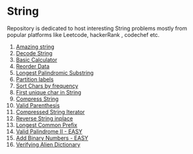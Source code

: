 # String

Repository is dedicated to host interesting String problems mostly from popular platforms like Leetcode, hackerRank , codechef etc.

1. [Amazing string](https://github.com/KumarAbhinav2/Strings/blob/master/amazingSubString.py)
2. [Decode String](https://github.com/KumarAbhinav2/Strings/blob/master/decodeString(LTM-394).py)
3. [Basic Calculator](https://github.com/KumarAbhinav2/Strings/blob/master/basic_calculator-II(LTM-227).py)
4. [Reorder Data](https://github.com/KumarAbhinav2/Strings/blob/master/reorder_data_in_log_files(LTE-937).py)
5. [Longest Palindromic Substring](https://github.com/KumarAbhinav2/Strings/blob/master/Longest_Palindromic_Substring(LTM-5).py)
6. [Partition labels](https://github.com/KumarAbhinav2/Strings/blob/master/partition_labels(LTM-763).py) 
7. [Sort Chars by frequency](https://github.com/KumarAbhinav2/Strings/blob/master/sort_characters_by_freq(LTM-451).py)
8. [First unique char in String](https://github.com/KumarAbhinav2/Strings/blob/master/first_unique_char_in_string(LTE-387).py)
9. [Compress String](https://github.com/KumarAbhinav2/Strings/blob/master/compressString.py)
10. [Valid Parenthesis](https://github.com/KumarAbhinav2/Strings/blob/master/validParenthesis(LTE-20).py)
11. [Compressed String Iterator](https://github.com/KumarAbhinav2/Strings/blob/master/designCompressedStringIterator(LTE-604).py)
12. [Reverse String inplace](https://github.com/KumarAbhinav2/Strings/blob/master/reverseStringInPlace.py) 
13. [Longest Common Prefix](https://github.com/KumarAbhinav2/Strings/blob/master/longestCommonPrefix(LTE-14).py)
14. [Valid Palindrome II - EASY](https://github.com/KumarAbhinav2/Strings/blob/master/validPalindromeII(LTE-680).py)
15. [Add Binary Numbers - EASY](https://github.com/KumarAbhinav2/Strings/blob/master/addBinary(LTE-67).py)
16. [Verifying Alien Dictionary](https://github.com/KumarAbhinav2/Strings/blob/master/verifyingAlienDictionary(LTE-953).py)
 
